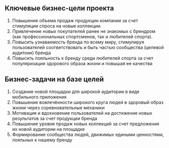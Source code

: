 ## Ключевые бизнес-цели проекта

1. Повышение объема продаж продукции компании за счет стимуляции спроса на новые коллекции. 
2. Привлечение новых покупателей ранее не знакомых с брендром (как профессиональных спортсменов, так и любителей спорта). 
3. Повысить узнаваемость бренда по всему миру, стимулируя пользователей соответствовать и быть частью сообщества (целевой аудитоии) бренда 
4. Повысить лояльность к бренду среди любителей спорта за счет популяризации здорового образа жизни и повышая ее качества

## Бизнес-задачи на базе целей

1. Создание новой площадки для широкой аудитории в виде мобильного приложения
2. Повышение вовлечённости широкого круга людей в здоровый образ жизни через соревновательные механики
3. Мотивация и вдохновение пользователей на достижение новых результатов за счет продукции бренда
4. Повышение уровня продаж новых коллекций за счет предложения их новой аудитории на площадке
5. Формирование сообщества людей, движимых едиными ценностями, лояльных к нашему бренду
